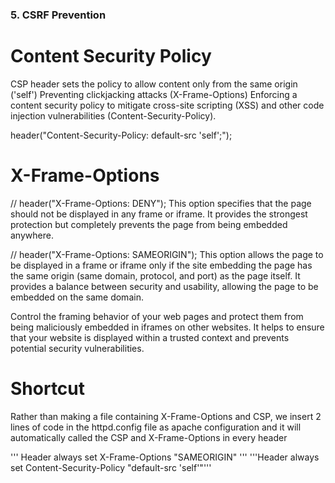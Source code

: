 ### 5. CSRF Prevention

# Content Security Policy
CSP header sets the policy to allow content only from the same origin ('self')
Preventing clickjacking attacks (X-Frame-Options)
Enforcing a content security policy to mitigate cross-site scripting (XSS) and other code injection vulnerabilities (Content-Security-Policy).

header("Content-Security-Policy: default-src 'self';");

# X-Frame-Options

// header("X-Frame-Options: DENY");
This option specifies that the page should not be displayed in any frame or iframe. It provides the strongest protection but completely prevents the page from being embedded anywhere.

// header("X-Frame-Options: SAMEORIGIN");
 This option allows the page to be displayed in a frame or iframe only if the site embedding the page has the same origin (same domain, protocol, and port) as the page itself. It provides a balance between security and usability, allowing the page to be embedded on the same domain.

 Control the framing behavior of your web pages and protect them from being maliciously embedded in iframes on other websites. It helps to ensure that your website is displayed within a trusted context and prevents potential security vulnerabilities.


# Shortcut
Rather than making a file containing X-Frame-Options and CSP, we insert 2 lines of code in the httpd.config file as apache configuration  and it will automatically called the CSP and X-Frame-Options in every header

'''  Header always set X-Frame-Options "SAMEORIGIN" '''
'''Header always set Content-Security-Policy "default-src 'self'"'''
